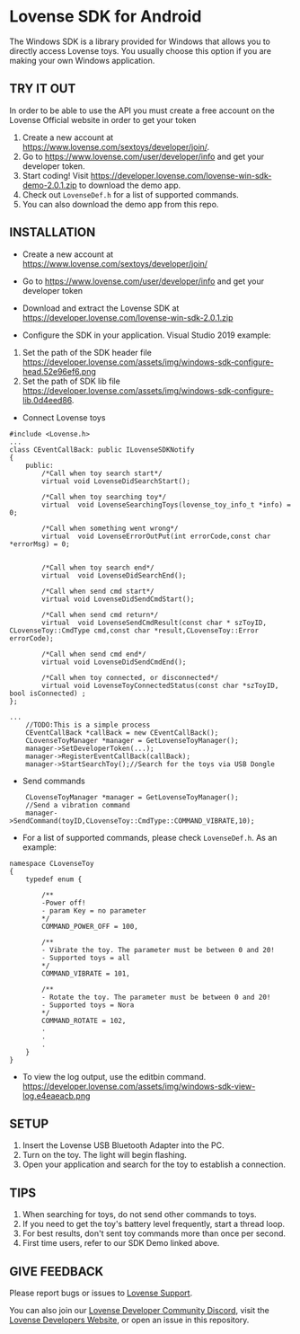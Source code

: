 Lovense SDK for Android
========================

The Windows SDK is a library provided for Windows that allows you to directly access Lovense toys. You usually choose this option if you are making your own Windows application.


TRY IT OUT
----------

In order to be able to use the API you must create a free account on the Lovense Official website in order to get your token
1. Create a new account at https://www.lovense.com/sextoys/developer/join/.
2. Go to https://www.lovense.com/user/developer/info and get your developer token.
3. Start coding! Visit https://developer.lovense.com/lovense-win-sdk-demo-2.0.1.zip to download the demo app.
4. Check out `LovenseDef.h` for a list of supported commands.
5. You can also download the demo app from this repo.


INSTALLATION
------------

- Create a new account at https://www.lovense.com/sextoys/developer/join/

- Go to https://www.lovense.com/user/developer/info and get your developer token

- Download and extract the Lovense SDK at https://developer.lovense.com/lovense-win-sdk-2.0.1.zip

- Configure the SDK in your application. Visual Studio 2019 example:
1. Set the path of the SDK header file
https://developer.lovense.com/assets/img/windows-sdk-configure-head.52e96ef6.png
2. Set the path of SDK lib file
https://developer.lovense.com/assets/img/windows-sdk-configure-lib.0d4eed86.

- Connect Lovense toys

```
#include <Lovense.h>
...
class CEventCallBack: public ILovenseSDKNotify
{
	public:
		/*Call when toy search start*/
		virtual	void LovenseDidSearchStart();

		/*Call when toy searching toy*/
		virtual  void LovenseSearchingToys(lovense_toy_info_t *info) = 0;

		/*Call when something went wrong*/
		virtual  void LovenseErrorOutPut(int errorCode,const char *errorMsg) = 0;


		/*Call when toy search end*/
		virtual  void LovenseDidSearchEnd();

		/*Call when send cmd start*/
		virtual	void LovenseDidSendCmdStart();

		/*Call when send cmd return*/
		virtual  void LovenseSendCmdResult(const char * szToyID, CLovenseToy::CmdType cmd,const char *result,CLovenseToy::Error errorCode);

		/*Call when send cmd end*/
		virtual	void LovenseDidSendCmdEnd();

		/*Call when toy connected, or disconnected*/
		virtual void LovenseToyConnectedStatus(const char *szToyID, bool isConnected) ;
};

...
	//TODO:This is a simple process
	CEventCallBack *callBack = new CEventCallBack();
	CLovenseToyManager *manager = GetLovenseToyManager();
	manager->SetDeveloperToken(...);
	manager->RegisterEventCallBack(callBack);
	manager->StartSearchToy();//Search for the toys via USB Dongle
```

- Send commands

```
	CLovenseToyManager *manager = GetLovenseToyManager();
	//Send a vibration command
	manager->SendCommand(toyID,CLovenseToy::CmdType::COMMAND_VIBRATE,10);
```

- For a list of supported commands, please check `LovenseDef.h`. As an example:

```
namespace CLovenseToy
{
	typedef enum {

		/**
		-Power off!
		- param Key = no parameter
		*/
		COMMAND_POWER_OFF = 100,

		/**
		- Vibrate the toy. The parameter must be between 0 and 20!
		- Supported toys = all
		*/
		COMMAND_VIBRATE = 101,

		/**
		- Rotate the toy. The parameter must be between 0 and 20!
		- Supported toys = Nora
		*/
		COMMAND_ROTATE = 102,
		.
		.
		.
	}
}
```

- To view the log output, use the editbin command.
https://developer.lovense.com/assets/img/windows-sdk-view-log.e4eaeacb.png


SETUP 
-----
1. Insert the Lovense USB Bluetooth Adapter into the PC.
2. Turn on the toy. The light will begin flashing.
3. Open your application and search for the toy to establish a connection.


TIPS
----

1. When searching for toys, do not send other commands to toys.
2. If you need to get the toy's battery level frequently, start a thread loop.
3. For best results, don't sent toy commands more than once per second.
4. First time users, refer to our SDK Demo linked above.


GIVE FEEDBACK
-------------
Please report bugs or issues to [Lovense Support](mailto:developer@mail.lovense.com).

You can also join our [Lovense Developer Community Discord](https://discord.gg/dW9f54BwqR), visit the [Lovense Developers Website](https://developer.lovense.com/#introduction), or open an issue in this repository.
